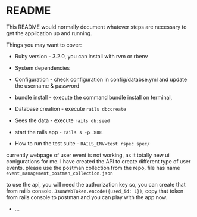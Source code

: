 # README

This README would normally document whatever steps are necessary to get the
application up and running.

Things you may want to cover:

* Ruby version - 3.2.0, you can install with rvm or rbenv

* System dependencies

* Configuration -  check configuration in config/databse.yml and update the username & password
* bundle install - execute the command bundle install on terminal, 

* Database creation - execute `rails db:create`
* Sees the data - execute `rails db:seed`
* start the rails app - `rails s -p 3001`
* How to run the test suite - `RAILS_ENV=test rspec spec/`


currently webpage of user event is not working, as it totally new ui conigurations for me. I have created the API to create different type of user events. 
please use the postman collection from the repo, file has name `event_management_postman_collection.json`

to use the api, you will need the authorization key so, you can create that from raiils console.
`JsonWebToken.encode({used_id: 1})`, copy that token from rails console to postman and you can play with the app now.
* ...
